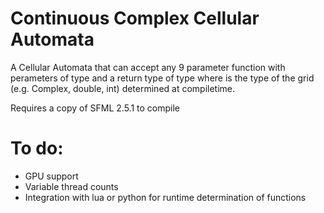 # Continuous Complex Cellular Automata

A Cellular Automata that can accept any 9 parameter function with perameters of type <Type> and a return type of type <Type> where <Type> is the type of the grid (e.g. Complex, double, int) determined at compiletime.
  
Requires a copy of SFML 2.5.1 to compile
  
# To do:
  - GPU support
  - Variable thread counts
  - Integration with lua or python for runtime determination of functions
